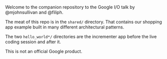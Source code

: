 Welcome to the companion repository to the Google I/O talk by
@mjohnsullivan and @filiph.

The meat of this repo is in the `shared/` directory. That contains our
shopping app example built in many different architectural patterns.

The two `hello_world*/` directories are the incrementer app before
the live coding session and after it.

This is not an official Google product.
